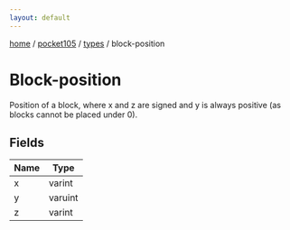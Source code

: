 ```yaml
---
layout: default
---
```


[home](/)  /  [pocket105](/protocol/pocket105)  /  [types](/protocol/pocket105/types)  /  block-position

# Block-position

Position of a block, where x and z are signed and y is always positive (as blocks cannot be placed under 0).

## Fields

Name | Type
---|---
x | varint
y | varuint
z | varint

